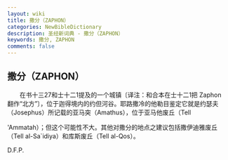 ```yaml
---
layout: wiki
title: 撒分（ZAPHON）
categories: NewBibleDictionary
description: 圣经新词典 - 撒分（ZAPHON）
keywords: 撒分, ZAPHON
comments: false
---
```


## 撒分（ZAPHON）

　　在书十三27和士十二1提及的一个城镇〔译注：和合本在士十二1把 Zaphon 翻作“北方”〕，位于迦得境内的约但河谷。耶路撒冷的他勒目鉴定它就是约瑟夫（Josephus）所记载的亚马突（Amathus），位于亚马他废丘（Tell

'Ammatah）；但这个可能性不大。其他对撒分的地点之建议包括撒伊迪雅废丘（Tell al-Sa`idiya）和库斯废丘（Tell al-Qos）。

D.F.P.








